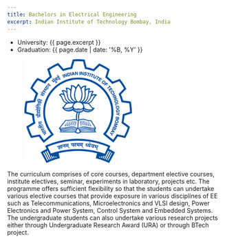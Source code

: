```yaml
---
title: Bachelors in Electrical Engineering
excerpt: Indian Institute of Technology Bombay, India
---
```

- University: {{ page.excerpt }}
- Graduation: {{ page.date | date: '%B, %Y' }}

<figure style="width:250px" class="align-left">
  <img src="/assets/images/iit-bombay-logo.png" alt="">
</figure>
 
The curriculum comprises of core courses, department elective courses, institute electives, seminar, experiments in laboratory, projects etc. The programme offers sufficient flexibility so that the students can undertake various elective courses that provide exposure in various disciplines of EE such as Telecommunications, Microelectronics and VLSI design, Power Electronics and Power System, Control System and Embedded Systems. The undergraduate students can also undertake various research projects either through Undergraduate Research Award (URA) or through BTech project.